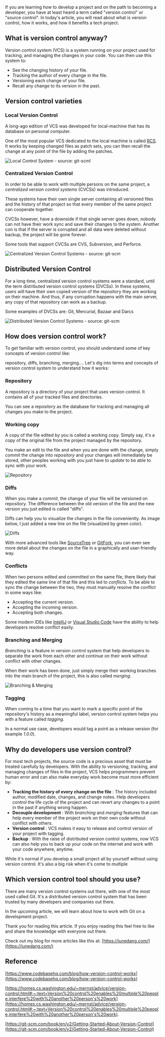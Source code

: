 If you are learning how to develop a project and on the path to becoming a developer, you have at least heard a term called "version control" or "source control". In today's article, you will read about what is version control, how it works, and how it benefits a tech project.

## What is version control anyway?

Version control system (VCS) is a system running on your project used for tracking, and managing the changes in your code. You can then use this system to:

- See the changing history of your file.
- Tracking the author of every change in the file.
- Versioning each change of your file.
- Recall any change to its version in the past.

## Version control varieties

### Local Version Control

A long-ago edition of VCS was developed for local-machine that has its database on personal computer.

One of the most popular VCS dedicated to the local machine is called [RCS](https://www.gnu.org/software/rcs/). It works by keeping changed files as patch sets, you can then recall the change at any point of the file by adding the patches.

![Local Control System - source: git-scml](https://dev-to-uploads.s3.amazonaws.com/uploads/articles/8t779t79v0nq3joqx39p.png)

### Centralized Version Control

In order to be able to work with multiple persons on the same project, a _centralized version control systems_ (CVCSs) was introduced.

These systems have their own single server containing all versioned files and the history of that project so that every member of the same project can cooperate together.

CVCSs however, have a downside if that single server goes down, nobody can not have their work sync and save their changes to the system. Another con is that if the server is corrupted and all data were deleted without backup, the project will be gone forever.

Some tools that support CVCSs are CVS, Subversion, and Perforce.

![Centralized Version Control Systems - source: git-scm
](https://dev-to-uploads.s3.amazonaws.com/uploads/articles/ouuy2pzrnset4gk3j3yh.png)
## Distributed Version Control

For a long time, centralized version control systems were a standard, until the term distributed version control systems (DVCSs). In these systems, users will have their own copied version of the repository they are working on their machine. And thus, if any corruption happens with the main server, any copy of that repository can work as a backup.

Some examples of DVCSs are: Git, Mercurial, Bazaar and Darcs

![Distributed Version Control Systems - source: git-scm](https://dev-to-uploads.s3.amazonaws.com/uploads/articles/i44ayyu22taked96vz1l.png)

## How does version control work?

To get familiar with version control, you should understand some of key concepts of version control like:

repository, diffs, branching, merging…. Let's dig into terms and concepts of version control system to understand how it works:

### Repository

A repository is a directory of your project that uses version control. It contains all of your tracked files and directories.

You can see a repository as the database for tracking and managing all changes you make to the project.

### Working copy

A copy of the file edited by you is called a working copy. Simply say, it's a copy of the original file from the project managed by the repository.

You make an edit to the file and when you are done with the change, simply _commit_ the change into _repository_ and your changes will immediately be stored, other peoples working with you just have to _update_ to be able to sync with your work.


![Repository](https://dev-to-uploads.s3.amazonaws.com/uploads/articles/93t5cv8fmvtqyq420h9y.png)


### Diffs

When you make a _commit_, the change of your file will be versioned on repository. The difference between the old version of the file and the new version you just edited is called "diffs".

Diffs can help you to visualize the changes in the file conveniently. As image below, I just added a new line on the file (visualized by green color).


![Diffs](https://dev-to-uploads.s3.amazonaws.com/uploads/articles/5grx2y6gbj9ep4nrv4la.png)

With more advanced tools like [SourceTree](https://www.sourcetreeapp.com/) or [GitFork](https://git-fork.com/), you can even see more detail about the changes on the file in a graphically and user-friendly way.

### Conflicts

When two persons edited and committed on the same file, there likely that they edited the same line of that file and this led to _conflicts._ To be able to sync the change between the two, they must manually resolve the conflict in some ways like:

- Accepting the current version.
- Accepting the incoming version.
- Accepting both changes.

Some modern IDEs like [IntelliJ](https://www.jetbrains.com/idea/) or [Visual Studio Code](https://code.visualstudio.com/) have the ability to help developers resolve conflict easily.

### Branching and Merging

_Branching_ is a feature in version control system that help developers to separate the work from each other and continue on their work without conflict with other changes.

When their work has been done, just simply merge their working branches into the main branch of the project, this is also called _merging._


![Branching & Merging](https://dev-to-uploads.s3.amazonaws.com/uploads/articles/oqph6gx4vic4kr0zb9lf.png)


### Tagging

When coming to a time that you want to mark a specific point of the repository's history as a meaningful label, version control system helps you with a feature called _tagging._

In a normal use case, developers would tag a point as a release version (for example _1.0.0_).

## Why do developers use version control?

For most tech projects, the source code is a precious asset that must be treated carefully by developers. With the ability to versioning, tracking, and managing changes of files in the project, VCS helps programmers prevent human error and can also make everyday work become must more efficient by:

- **Tracking the history of every change on the file** : The history included author, modified date, changes, and change notes. Help developers control the life cycle of the project and can revert any changes to a point in the past if anything wrong happen.
- **Decouple development** : With _branching_ and _merging_ features that can help every member of the project work on their own code without conflict with others.
- **Version control** : VCS makes it easy to release and control version of your project with tagging.
- **Backup** : With the raise of distributed version control systems, now VCS can also help you to back up your code on the internet and work with your code anywhere, anytime.

While it's normal if you develop a small project all by yourself without using version control. It's also a big risk when it's come to multiple

## Which version control tool should you use?

There are many version control systems out there, with one of the most used called Git. It's a distributed version control system that has been trusted by many developers and companies out there.

In the upcoming article, we will learn about how to work with Git on a development project.

Thank you for reading this article. If you enjoy reading this feel free to like and share the knowledge with everyone out there.

Check out my blog for more articles like this at: [https://junedang.com/](https://junedang.com/)

## Reference

[https://www.codebasehq.com/blog/how-version-control-works](https://www.codebasehq.com/blog/how-version-control-works)

[https://homes.cs.washington.edu/~mernst/advice/version-control.html#:~:text=Version%20control%20enables%20multiple%20people,interfere%20with%20another%20person's%20work](https://homes.cs.washington.edu/~mernst/advice/version-control.html#:~:text=Version%20control%20enables%20multiple%20people,interfere%20with%20another%20person's%20work).

[https://git-scm.com/book/en/v2/Getting-Started-About-Version-Control](https://git-scm.com/book/en/v2/Getting-Started-About-Version-Control)